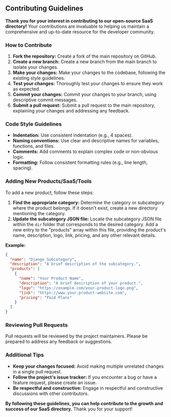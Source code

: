 ## **Contributing Guidelines**

**Thank you for your interest in contributing to our open-source SaaS directory!** Your contributions are invaluable to helping us maintain a comprehensive and up-to-date resource for the developer community.

### **How to Contribute**

1. **Fork the repository:** Create a fork of the main repository on GitHub.
2. **Create a new branch:** Create a new branch from the main branch to isolate your changes.
3. **Make your changes:** Make your changes to the codebase, following the existing style guidelines.
4. **Test your changes:** Thoroughly test your changes to ensure they work as expected.
5. **Commit your changes:** Commit your changes to your branch, using descriptive commit messages.
6. **Submit a pull request:** Submit a pull request to the main repository, explaining your changes and addressing any feedback.

### **Code Style Guidelines**

* **Indentation:** Use consistent indentation (e.g., 4 spaces).
* **Naming conventions:** Use clear and descriptive names for variables, functions, and files.
* **Comments:** Add comments to explain complex code or non-obvious logic.
* **Formatting:** Follow consistent formatting rules (e.g., line length, spacing).

### **Adding New Products/SaaS/Tools**

To add a new product, follow these steps:

1. **Find the appropriate category:** Determine the category or subcategory where the product belongs. If it doesn't exist, create a new directory mentioning the category.
2. **Update the subcategory JSON file:** Locate the subcategory JSON file within the `dir` folder that corresponds to the desired category. Add a new entry to the "products" array within this file, providing the product's name, description, logo, link, pricing, and any other relevant details.

**Example:**

```json
{
  "name": "Django Subcategory",
  "description": "A brief description of the subcategory.",
  "products": [
    {
      "name": "Your Product Name",
      "description": "A brief description of your product.",
      "logo": "https://example.com/your-product-logo.png",
      "link": "https://www.your-product-website.com",
      "pricing": "Paid Plans"
    }
  ]
}
```

### **Reviewing Pull Requests**

Pull requests will be reviewed by the project maintainers. Please be prepared to address any feedback or suggestions.

### **Additional Tips**

* **Keep your changes focused:** Avoid making multiple unrelated changes in a single pull request.
* **Follow the project's issue tracker:** If you encounter a bug or have a feature request, please create an issue.
* **Be respectful and constructive:** Engage in respectful and constructive discussions with other contributors.

**By following these guidelines, you can help contribute to the growth and success of our SaaS directory.** Thank you for your support!
